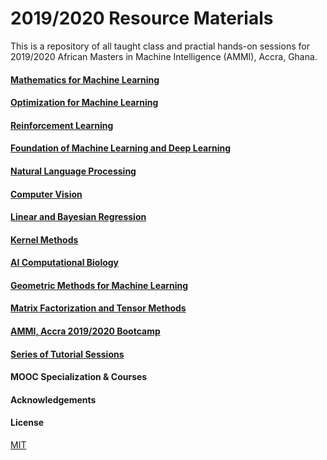 # 2019/2020 Resource Materials
This is a repository of all taught class and practial hands-on sessions for 2019/2020 African Masters in Machine Intelligence (AMMI), Accra, Ghana.

#### [Mathematics for Machine Learning](https://github.com/wallmosh/AMMI_Ghana_Lecture_Sessions_2020)

#### [Optimization for Machine Learning](https://github.com/wallmosh/AMMI_Ghana_Lecture_Sessions_2020)

#### [Reinforcement Learning](https://github.com/wallmosh/AMMI_Ghana_Lecture_Sessions_2020/tree/master/Reinforcement_Learning)

#### [Foundation of Machine Learning and Deep Learning](https://github.com/wallmosh/AMMI_Ghana_Lecture_Sessions_2020/tree/master/Foundation_Of_Machine_Learning)

#### [Natural Language Processing](https://github.com/wallmosh/AMMI_Ghana_Lecture_Sessions_2020/tree/master/Natural_Language_Processing)

#### [Computer Vision](https://github.com/wallmosh/AMMI_Ghana_Lecture_Sessions_2020/tree/master/Deep_Computer_Vision)

#### [Linear and Bayesian Regression](https://github.com/wallmosh/AMMI_Ghana_Lecture_Sessions_2020/tree/master/Linear_Regression)

#### [Kernel Methods](https://github.com/wallmosh/AMMI_Ghana_Lecture_Sessions_2020/tree/master/Kernel_Methods)

#### [AI Computational Biology](https://github.com/wallmosh/AMMI_Ghana_Lecture_Sessions_2020/tree/master/Computational_Biology)

#### [Geometric Methods for Machine Learning](https://github.com/wallmosh/AMMI_Ghana_Lecture_Sessions_2020/tree/master/Computational_Optimal_Transport)

#### [Matrix Factorization and Tensor Methods ](https://github.com/wallmosh/AMMI_Ghana_Lecture_Sessions_2020/tree/master/Matrix_Factorization_Tensor_Methods)

#### [AMMI, Accra 2019/2020 Bootcamp](https://github.com/wallmosh/AMMI_Bootcamp)

#### [Series of Tutorial Sessions](https://github.com/wallmosh/AMMI_Ghana_Lecture_Sessions_2020/tree/master/Tutorial_Sessions)

#### MOOC Specialization & Courses

#### Acknowledgements


#### License
[MIT](https://choosealicense.com/licenses/mit/)